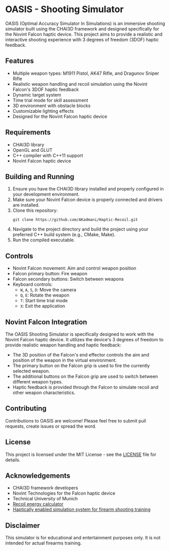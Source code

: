 # OASIS - Shooting Simulator

OASIS (Optimal Accuracy Simulator In Simulations) is an immersive shooting simulator built using the CHAI3D framework and designed specifically for the Novint Falcon haptic device. This project aims to provide a realistic and interactive shooting experience with 3 degrees of freedom (3DOF) haptic feedback.

## Features

- Multiple weapon types: M1911 Pistol, AK47 Rifle, and Dragunov Sniper Rifle
- Realistic weapon handling and recoil simulation using the Novint Falcon's 3DOF haptic feedback
- Dynamic target system
- Time trial mode for skill assessment
- 3D environment with obstacle blocks
- Customizable lighting effects
- Designed for the Novint Falcon haptic device

## Requirements

- CHAI3D library
- OpenGL and GLUT
- C++ compiler with C++11 support
- Novint Falcon haptic device

## Building and Running

1. Ensure you have the CHAI3D library installed and properly configured in your development environment.
2. Make sure your Novint Falcon device is properly connected and drivers are installed.
3. Clone this repository:
   ```
   git clone https://github.com/AKadmani/Haptic-Recoil.git
   ```
4. Navigate to the project directory and build the project using your preferred C++ build system (e.g., CMake, Make).
5. Run the compiled executable.

## Controls

- Novint Falcon movement: Aim and control weapon position
- Falcon primary button: Fire weapon
- Falcon secondary buttons: Switch between weapons
- Keyboard controls:
  - `W`, `A`, `S`, `D`: Move the camera
  - `Q`, `E`: Rotate the weapon
  - `T`: Start time trial mode
  - `X`: Exit the application

## Novint Falcon Integration

The OASIS Shooting Simulator is specifically designed to work with the Novint Falcon haptic device. It utilizes the device's 3 degrees of freedom to provide realistic weapon handling and haptic feedback:

- The 3D position of the Falcon's end effector controls the aim and position of the weapon in the virtual environment.
- The primary button on the Falcon grip is used to fire the currently selected weapon.
- The additional buttons on the Falcon grip are used to switch between different weapon types.
- Haptic feedback is provided through the Falcon to simulate recoil and other weapon characteristics.

## Contributing

Contributions to OASIS are welcome! Please feel free to submit pull requests, create issues or spread the word.

## License

This project is licensed under the MIT License - see the [LICENSE](LICENSE) file for details.

## Acknowledgements

- CHAI3D framework developers
- Novint Technologies for the Falcon haptic device
- Technical University of Munich
- [Recoil energy calculator](shooterscalculator.com)
- [Haptically enabled simulation system for firearm shooting training](https://www.researchgate.net/publication/325792582_Haptically_enabled_simulation_system_for_firearm_shooting_training)

## Disclaimer

This simulator is for educational and entertainment purposes only. It is not intended for actual firearms training.
